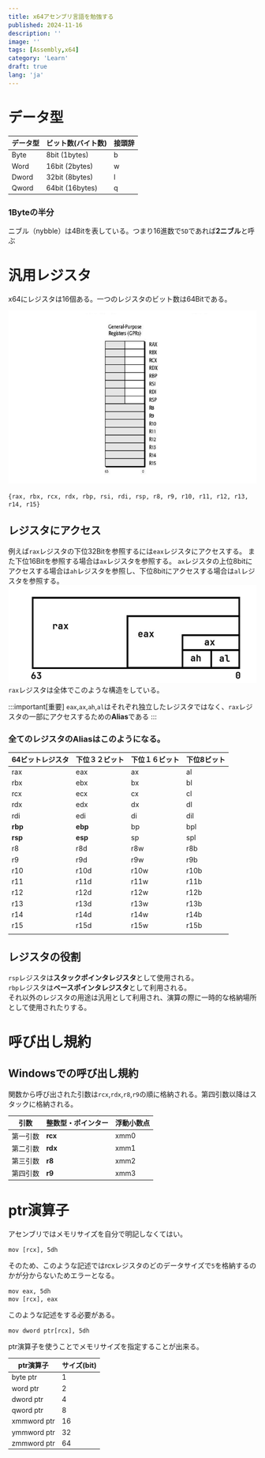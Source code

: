 ```yaml
---
title: x64アセンブリ言語を勉強する
published: 2024-11-16
description: ''
image: ''
tags: [Assembly,x64]
category: 'Learn'
draft: true 
lang: 'ja'
---
```


# データ型
| データ型 | ビット数(バイト数) | 接頭辞 | 
| -------- | ------------------ | ------ | 
| Byte     | 8bit (1bytes)      | b      | 
| Word     | 16bit (2bytes)     | w      | 
| Dword    | 32bit (8bytes)     | l      | 
| Qword    | 64bit (16bytes)    | q      | 

### 1Byteの半分  
ニブル（nybble）は4Bitを表している。つまり16進数で`5D`であれば**2ニブル**と呼ぶ  

# 汎用レジスタ
x64にレジスタは16個ある。一つのレジスタのビット数は64Bitである。

![](./X64-Register.png)

```
{rax, rbx, rcx, rdx, rbp, rsi, rdi, rsp, r8, r9, r10, r11, r12, r13, r14, r15}
```

## レジスタにアクセス
例えば`rax`レジスタの下位32Bitを参照するには`eax`レジスタにアクセスする。
また下位16Bitを参照する場合は`ax`レジスタを参照する。
`ax`レジスタの上位8bitにアクセスする場合は`ah`レジスタを参照し、下位8bitにアクセスする場合は`al`レジスタを参照する。   
![](./Register.jpg)
`rax`レジスタは全体でこのような構造をしている。

:::important[重要]
`eax`,`ax`,`ah`,`al`はそれぞれ独立したレジスタではなく、`rax`レジスタの一部にアクセスするための**Alias**である
:::

### 全てのレジスタのAliasはこのようになる。

| 64ビットレジスタ | 下位３２ビット | 下位１６ビット | 下位8ビット | 
| ---------------- | -------------- | -------------- | ----------- | 
| rax              | eax            | ax             | al          | 
| rbx              | ebx            | bx             | bl          | 
| rcx              | ecx            | cx             | cl          | 
| rdx              | edx            | dx             | dl          | 
| rdi              | edi            | di             | dil         | 
| **rbp**              | **ebp**            | bp             | bpl         | 
| **rsp**              | **esp**            | sp             | spl         | 
| r8               | r8d            | r8w            | r8b         | 
| r9               | r9d            | r9w            | r9b         | 
| r10              | r10d           | r10w           | r10b        | 
| r11              | r11d           | r11w           | r11b        | 
| r12              | r12d           | r12w           | r12b        | 
| r13              | r13d           | r13w           | r13b        | 
| r14              | r14d           | r14w           | r14b        | 
| r15              | r15d           | r15w           | r15b        | 
|                  |                |                |             | 

## レジスタの役割
`rsp`レジスタは**スタックポインタレジスタ**として使用される。  
`rbp`レジスタは**ベースポインタレジスタ**として利用される。  
それ以外のレジスタの用途は汎用として利用され、演算の際に一時的な格納場所として使用されたりする。  

# 呼び出し規約
## Windowsでの呼び出し規約

関数から呼び出された引数は`rcx`,`rdx`,`r8`,`r9`の順に格納される。第四引数以降はスタックに格納される。

| 引数     | **整数型・ポインター**  | 浮動小数点 | 
| -------- | --------------------- | ---------- | 
| 第一引数 | **rcx**                   | xmm0       | 
| 第二引数 | **rdx**                   | xmm1       | 
| 第三引数 | **r8**                    | xmm2       | 
| 第四引数 | **r9**                    | xmm3       | 


# ptr演算子
アセンブリではメモリサイズを自分で明記しなくてはい。
```
mov [rcx], 5dh
```
そのため、このような記述ではrcxレジスタのどのデータサイズで`5`を格納するのかが分からないためエラーとなる。  

```
mov eax, 5dh
mov [rcx], eax 
```
このような記述をする必要がある。
```
mov dword ptr[rcx], 5dh
```
ptr演算子を使うことでメモリサイズを指定することが出来る。  

| ptr演算子   | サイズ(bit) | 
| ----------- | ----------- | 
| byte ptr    | 1           | 
| word ptr    | 2           | 
| dword ptr   | 4           | 
| qword ptr   | 8           | 
| xmmword ptr | 16          | 
| ymmword ptr | 32          | 
| zmmword ptr | 64          | 